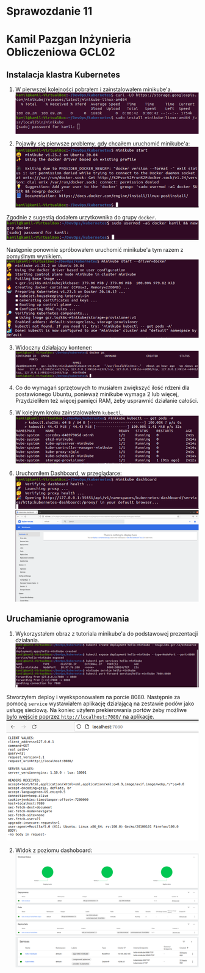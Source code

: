 # Sprawozdanie 11
# Kamil Pazgan Inżynieria Obliczeniowa GCL02

## Instalacja klastra Kubernetes

1. W pierwszej kolejności pobrałem i zainstalowałem minikube'a.
![](./screenshots/1_download.PNG)

2. Pojawiły się pierwsze problemy, gdy chcaiłem uruchomić minikube'a:\
![](./screenshots/2_problem.PNG)

Zgodnie z sugestią dodałem urzytkownika do grupy ```docker```.
![](./screenshots/3_problem.PNG)

Następnie ponownie spróbowałem uruchomić minikube'a tym razem z pomyślnym wynikiem.
![](./screenshots/4_minikube_start.PNG)

3. Widoczny działający kontener:
![](./screenshots/5_docker_ps.PNG)

4. Co do wymagań sprzętowych to musiałem zwiększyć ilość rdzeni dla postawionego Ubuntu, ponieważ minikube wymaga 2 lub więcej, Przydzieliłem też więcej pamięci RAM, żeby usprawnić działanie całości.

5. W kolejnym kroku zainstalowałem ```kubectl```.
![](./screenshots/6_kubectl_pods.PNG)

6. Uruchomiłem Dashboard, w przeglądarce:
![](./screenshots/7_kub_dashboard.PNG)
![](./screenshots/8_kub_dashboard.PNG)

## Uruchamianie oprogramowania

1. Wykorzystałem obraz z tutoriala minikube'a do podstawowej prezentacji działania.
![](./screenshots/9_helloworld2.PNG)

Stworzyłem deploy i wyeksponowałem na porcie 8080. Następnie za pomocą ```service``` wystawiałem aplikację działającą na zestawie podów jako usługę sieciową. Na koniec użyłem prekierowania portów żeby możliwe było wejście poprzez ```http://localhost:7080/``` na aplikacje.
![](./screenshots/10_helloworld.PNG)

2. Widok z poziomu dashoboard:
![](./screenshots/11_dash.PNG)
![](./screenshots/12_dash.PNG)
